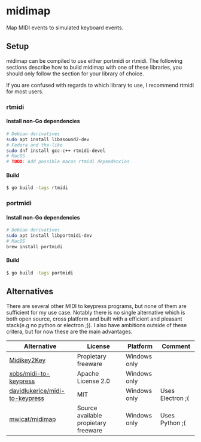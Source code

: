 # midimap
Map MIDI events to simulated keyboard events.
## Setup
midimap can be compiled to use either portmidi or rtmidi. The following sections describe how to build midimap with one of these libraries, you should only follow the section for your library of choice.

If you are confused with regards to which library to use, I recommend rtmidi for most users.
### rtmidi
#### Install non-Go dependencies
```sh
# Debian derivatives
sudo apt install libasound2-dev
# Fedora and the-like
sudo dnf install gcc-c++ rtmidi-devel
# MacOS
# TODO: Add possible macos rtmidi dependencios
```
#### Build
```sh
$ go build -tags rtmidi
```
### portmidi
#### Install non-Go dependencies
```sh
# Debian derivatives
sudo apt install libportmidi-dev
# MacOS
brew install portmidi
```
#### Build
```sh
$ go build -tags portmidi
```
## Alternatives
There are several other MIDI to keypress programs, but none of them are sufficient for my use case. Notably there is no single alternative which is both open source, cross platform and built with a efficient and pleasant stack(e.g no python or electron ;)). I also have ambitions outside of these critera, but for now these are the main advantages.

| Alternative                                                                         | License                              | Platform     | Comment          |
|-------------------------------------------------------------------------------------|--------------------------------------|--------------|------------------|
| [Midikey2Key](https://midikey2key.de)                                               | Propietary freeware                  | Windows only |                  |
| [xobs/midi-to-keypress](https://github.com/xobs/midi-to-keypress)                   | Apache License 2.0                   | Windows only |                  |
| [davidlukerice/midi-to-keypress](https://github.com/davidlukerice/midi-to-keypress) | MIT                                  | Windows only | Uses Electron ;( |
| [mwicat/midimap](https://github.com/mwicat/midimap)                                 | Source available propietary freeware | Windows only | Uses Python ;(   |
